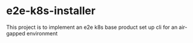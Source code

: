 # e2e-k8s-installer
This project is to implement an e2e k8s base product set up cli for an air-gapped environment
